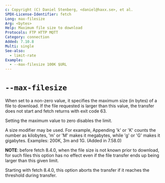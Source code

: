 ```yaml
---
c: Copyright (C) Daniel Stenberg, <daniel@haxx.se>, et al.
SPDX-License-Identifier: fetch
Long: max-filesize
Arg: <bytes>
Help: Maximum file size to download
Protocols: FTP HTTP MQTT
Category: connection
Added: 7.10.8
Multi: single
See-also:
  - limit-rate
Example:
  - --max-filesize 100K $URL
---
```


# `--max-filesize`

When set to a non-zero value, it specifies the maximum size (in bytes) of a
file to download. If the file requested is larger than this value, the
transfer does not start and fetch returns with exit code 63.

Setting the maximum value to zero disables the limit.

A size modifier may be used. For example, Appending 'k' or 'K' counts the
number as kilobytes, 'm' or 'M' makes it megabytes, while 'g' or 'G' makes it
gigabytes. Examples: 200K, 3m and 1G. (Added in 7.58.0)

**NOTE**: before fetch 8.4.0, when the file size is not known prior to
download, for such files this option has no effect even if the file transfer
ends up being larger than this given limit.

Starting with fetch 8.4.0, this option aborts the transfer if it reaches the
threshold during transfer.
